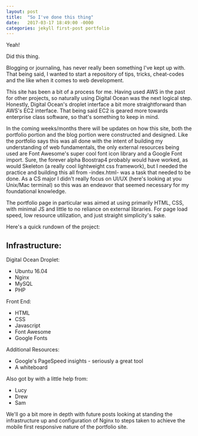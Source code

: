 ```yaml
---
layout: post
title:  "So I've done this thing"
date:   2017-03-17 18:49:00 -0000
categories: jekyll first-post portfolio
---
```

 Yeah!   



 Did this thing.   

<!--excerpt-->

Blogging or journaling, has never really been something I've kept up with.
That being said, I wanted to start a repository of tips, tricks, cheat-codes and the like when it comes to web development.

This site has been a bit of a process for me. Having used AWS in the past for other projects, so naturally using Digital Ocean was the next logical step. Honestly, Digital Ocean's droplet interface a bit more straightforward than AWS's EC2 interface. That being said EC2 is geared more towards enterprise class software, so that's something to keep in mind.

In the coming weeks/months there will be updates on how this site, both the portfolio portion and the blog portion were constructed and designed. Like the portfolio says this was all done with the intent of building my understanding of web fundamentals, the only external resources being used are Font Awesome's super cool font icon library and a Google Font import. Sure, the forever alpha Boostrap4 probably would have worked, as would Skeleton (a really cool lightweight css framework), but I needed the practice and building this all from -index.html- was a task that needed to be done. As a CS major I didn't really focus on UI/UX (here's looking at you Unix/Mac terminal) so this was an endeavor that seemed necessary for my foundational knowledge.

The portfolio page in particular was aimed at using primarily HTML, CSS, with minimal JS and little to no reliance on external libraries. For page load speed, low resource utilization, and just straight simplicity's sake.

Here's a quick rundown of the project:
<br />


##  Infrastructure:

  Digital Ocean Droplet:
  - Ubuntu 16.04
  - Nginx
  - MySQL
  - PHP

  Front End:
  - HTML
  - CSS
  - Javascript
  - Font Awesome
  - Google Fonts

  Additional Resources:
  - Google's PageSpeed insights - seriously a great tool
  - A whiteboard

  Also got by with a little help from:
  - Lucy
  - Drew
  - Sam

We'll go a bit more in depth with future posts looking at standing the infrastructure up and configuration of Nginx to steps taken to achieve the mobile first responsive nature of the portfolio site.
